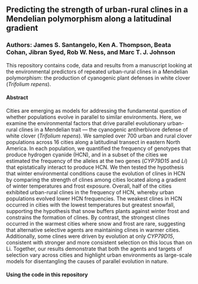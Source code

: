 ## Predicting the strength of urban-rural clines in a Mendelian polymorphism along a latitudinal gradient

### **Authors**: James S. Santangelo, Ken A. Thompson, Beata Cohan, Jibran Syed, Rob W. Ness, and Marc T. J. Johnson

This repository contains code, data and results from a manuscript looking at the environmental predictors of repeated urban-rural clines in a Mendelian polymorphism: the production of cyanogenic plant defenses in white clover (*Trifolium repens*).

#### Abstract

Cities are emerging as models for addressing the fundamental question of whether populations evolve in parallel to similar environments. Here, we examine the environmental factors that drive parallel evolutionary urban-rural clines in a Mendelian trait — the cyanogenic antiherbivore defense of white clover (*Trifolium repens*). We sampled over 700 urban and rural clover populations across 16 cities along a latitudinal transect in eastern North America. In each population, we quantified the frequency of genotypes that produce hydrogen cyanide (HCN), and in a subset of the cities we estimated the frequency of the alleles at the two genes (*CYP79D15* and *Li*) that epistatically interact to produce HCN. We then tested the hypothesis that winter environmental conditions cause the evolution of clines in HCN by comparing the strength of clines among cities located along a gradient of winter temperatures and frost exposure. Overall, half of the cities exhibited urban-rural clines in the frequency of HCN, whereby urban populations evolved lower HCN frequencies. The weakest clines in HCN occurred in cities with the lowest temperatures but greatest snowfall, supporting the hypothesis that snow buffers plants against winter frost and constrains the formation of clines.  By contrast, the strongest clines occurred in the warmest cities where snow and frost are rare, suggesting that alternative selective agents are maintaining clines in warmer cities. Additionally, some clines were driven by evolution at only *CYP79D15*, consistent with stronger and more consistent selection on this locus than on Li. Together, our results demonstrate that both the agents and targets of selection vary across cities and highlight urban environments as large-scale models for disentangling the causes of parallel evolution in nature.

#### Using the code in this repository

